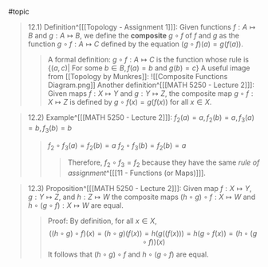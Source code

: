 #topic

>12.1) Definition^[[[Topology - Assignment 1]]]: Given functions $f:A \mapsto B$ and $g:A \mapsto B$, we define the **composite** $g \circ f$ of *f* and *g* as the function $g \circ f: A \mapsto C$ defined by the equation $(g \circ f)(a) = g(f(a))$.
>>A formal definition: $g \circ f: A \mapsto C$ is the function whose rule is $\{(a,c) | \text{ For some } b \in B, f(a) = b \text{ and } g(b) = c\}$ 
>>A useful image from [[Topology by Munkres]]: ![[Composite Functions Diagram.png]]
>>Another definition^[[[MATH 5250 - Lecture 2]]]: Given maps $f: X \mapsto Y$ and $g: Y \mapsto Z$, the composite map $g \circ f: X \mapsto Z$ is defined by $g \circ f(x) = g(f(x))$ for all $x \in X$.

>12.2) Example^[[[MATH 5250 - Lecture 2]]]: $f_2(a)=a, f_2(b)=a, f_3(a)=b, f_3(b)=b$
>>$f_2 \circ f_3(a) = f_2(b) = a$
>>$f_2 \circ f_3(b) = f_2(b)=a$
>>>Therefore, $f_2 \circ f_3 = f_2$ because they have the same *rule of assignment*^[[[11 - Functions (or Maps)]]].

>12.3) Proposition^[[[MATH 5250 - Lecture 2]]]: Given map $f: X \mapsto Y$, $g: Y \mapsto Z$, and $h: Z \mapsto W$ the composite maps $(h \circ g) \circ f: X \mapsto W$ and $h \circ (g \circ f): X \mapsto W$ are equal.
>>Proof: By definition, for all $x \in X$,
>>$$((h \circ g) \circ f)(x) = (h \circ g)(f(x)) = h(g((f(x))) = h(g \circ f(x)) = (h\circ(g\circ f))(x)$$
>>It follows that $(h \circ g) \circ f$ and $h \circ (g \circ f)$ are equal.